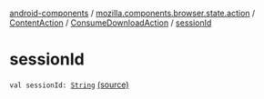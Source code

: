 [android-components](../../../index.md) / [mozilla.components.browser.state.action](../../index.md) / [ContentAction](../index.md) / [ConsumeDownloadAction](index.md) / [sessionId](./session-id.md)

# sessionId

`val sessionId: `[`String`](https://kotlinlang.org/api/latest/jvm/stdlib/kotlin/-string/index.html) [(source)](https://github.com/mozilla-mobile/android-components/blob/master/components/browser/state/src/main/java/mozilla/components/browser/state/action/BrowserAction.kt#L180)